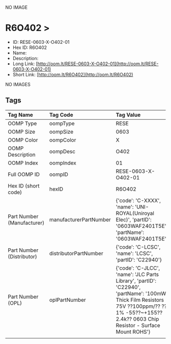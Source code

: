 


  
NO IMAGE  
# R6O402 > 

- ID: RESE-0603-X-O402-01
- Hex ID: R6O402
- Name: 
- Description: 
- Long Link: [http://oom.lt/RESE-0603-X-O402-01](http://oom.lt/RESE-0603-X-O402-01)
- Short Link: [http://oom.lt/R6O402](http://oom.lt/R6O402)
  
NO IMAGES  
## Tags
  

|Tag Name|Tag Code|Tag Value|
| :--- | :--- | :--- |
|OOMP Type|oompType|RESE|
|OOMP Size|oompSize|0603|
|OOMP Color|oompColor|X|
|OOMP Description|oompDesc|O402|
|OOMP Index|oompIndex|01|
|Full OOMP ID|oompID|RESE-0603-X-O402-01|
|Hex ID (short code)|hexID|R6O402|
|Part Number (Manufacturer)|manufacturerPartNumber|{'code': 'C-XXXX', 'name': 'UNI-ROYAL(Uniroyal Elec)', 'partID': '0603WAF2401T5E', 'partName': '0603WAF2401T5E'}|
|Part Number (Distributor)|distributorPartNumber|{'code': 'C-LCSC', 'name': 'LCSC', 'partID': 'C22940'}|
|Part Number (OPL)|oplPartNumber|{'code': 'C-JLCC', 'name': 'JLC Parts Library', 'partID': 'C22940', 'partName': '100mW Thick Film Resistors 75V ??100ppm/?? ??1% -55??~+155?? 2.4k?? 0603  Chip Resistor - Surface Mount ROHS'}|
||||
